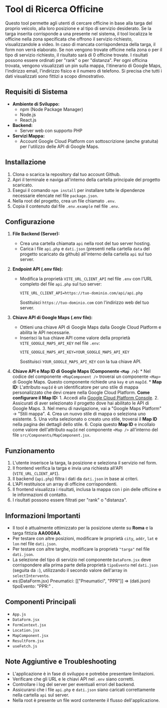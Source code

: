 # Tool di Ricerca Officine

Questo tool permette agli utenti di cercare officine in base alla targa del proprio veicolo, alla loro posizione e al tipo di servizio desiderato. Se la targa inserita corrisponde a una presente nel sistema, il tool localizza le officine nella zona specificata che offrono il servizio richiesto, visualizzandole a video. In caso di mancata corrispondenza della targa, il form non verrà elaborato. Se non vengono trovate officine nella zona o per il tipo di servizio richiesto, il risultato sarà di 0 officine trovate. I risultati possono essere ordinati per "rank" o per "distanza". Per ogni officina trovata, vengono visualizzati un pin sulla mappa, l'itinerario di Google Maps, l'indirizzo email, l'indirizzo fisico e il numero di telefono. Si precisa che tutti i dati visualizzati sono fittizi a scopo dimostrativo.

## Requisiti di Sistema

- **Ambiente di Sviluppo:**
  - npm (Node Package Manager)
  - Node.js
  - React.js
- **Backend:**
  - Server web con supporto PHP
- **Servizi Mappa:**
  - Account Google Cloud Platform con sottoscrizione (anche gratuita) per l'utilizzo delle API di Google Maps.

## Installazione

1.  Clona o scarica la repository dal tuo account Github.
2.  Apri il terminale e naviga all'interno della cartella principale del progetto scaricato.
3.  Esegui il comando `npm install` per installare tutte le dipendenze necessarie elencate nel file `package.json`.
4.  Nella root del progetto, crea un file chiamato `.env`.
5.  Copia il contenuto dal file `.env.example` nel file `.env`.

## Configurazione

1.  **File Backend (Server):**

    - Crea una cartella chiamata `api` nella root del tuo server hosting.
    - Carica i file `api.php` e `dati.json` (presenti nella cartella `data` del progetto scaricato da github) all'interno della cartella `api` sul tuo server.

2.  **Endpoint API (.env file):**

    - Modifica la proprietà `VITE_URL_CLIENT_API` nel file `.env` con l'URL completo del file `api.php` sul tuo server:
      ```
      VITE_URL_CLIENT_API=https://tuo-dominio.com/api/api.php
      ```
      Sostituisci `https://tuo-dominio.com` con l'indirizzo web del tuo server.

3.  **Chiave API di Google Maps (.env file):**
    - Ottieni una chiave API di Google Maps dalla Google Cloud Platform e abilita le API necessarie.
    - Inserisci la tua chiave API come valore della proprietà `VITE_GOOGLE_MAPS_API_KEY` nel file `.env`:
      ```
      VITE_GOOGLE_MAPS_API_KEY=YOUR_GOOGLE_MAPS_API_KEY
      ```
      Sostituisci `YOUR_GOOGLE_MAPS_API_KEY` con la tua chiave API.

4.   **Chiave API e Map ID di Google Maps (Componente `<Map />`):**
    * Nel codice del componente `<MapComponent />`  troverai un componente `<Map>` di Google Maps. Questo componente richiede una `key` e un `mapId`.
    * **Map ID:** L'attributo `mapId` è un identificatore per uno stile di mappa personalizzato che devi creare nella Google Cloud Platform.
     **Come configurare il Map ID:**
            1.  Accedi alla [Google Cloud Platform Console](https://console.cloud.google.com/).
            2.  Assicurati di aver selezionato il progetto dove hai abilitato le API di Google Maps.
            3.  Nel menu di navigazione, vai a "Google Maps Platform" -> "Stili mappa".
            4.  Crea un nuovo stile di mappa o seleziona uno esistente.
            5.  Una volta selezionato o creato uno stile, troverai il **Map ID** nella pagina dei dettagli dello stile.
            6.  Copia questo **Map ID** e incollalo come valore dell'attributo `mapId` nel componente `<Map />` all'interno del file `src/Components/MapComponent.jsx`.

## Funzionamento

1.  L'utente inserisce la targa, la posizione e seleziona il servizio nel form.
2.  Il frontend verifica la targa e invia una richiesta all'API (`VITE_URL_CLIENT_API`).
3.  Il backend (`api.php`) filtra i dati da `dati.json` in base ai criteri.
4.  L'API restituisce un array di officine corrispondenti.
5.  Il frontend visualizza i risultati, inclusa la mappa con i pin delle officine e le informazioni di contatto.
6.  I risultati possono essere filtrati per "rank" o "distanza".

## Informazioni Importanti

- Il tool è attualmente ottimizzato per la posizione utente su **Roma** e la targa fittizia **AA000AA**.
- Per testare con altre posizioni, modificare le proprietà `city`, `addr`, `lat` e `lon` nel file `dati.json`.
- Per testare con altre targhe, modificare la proprietà `"targa"` nel file `dati.json`.
- La selezione del tipo di servizio nel componente `DataForm.jsx` deve corrispondere alla prima parte della proprietà `tipoEvento` nel `dati.json` (seguita da `:`), utilizzando il secondo valore dell'array in `selectIntervento`.
- es:(DataForm.jsx) Pneumatici: [["Pneumatici", "PPR"]] => (dati.json) tipoEvento: "PPR:" .

## Componenti Principali

- `App.js`
- `DataForm.jsx`
- `FormContext.jsx`
- `Location.jsx`
- `MapComponent.jsx`
- `ResultForm.jsx`
- `useFetch.js`

## Note Aggiuntive e Troubleshooting

- L'applicazione è in fase di sviluppo e potrebbe presentare limitazioni.
- Verificare che gli URL e le chiavi API nel `.env` siano corretti.
- Controllare i log del server per eventuali errori del backend.
- Assicurarsi che i file `api.php` e `dati.json` siano caricati correttamente nella cartella `api` sul server.
- Nella root è presente un file word contenente il flusso dell'applicazione.





        



